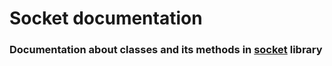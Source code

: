 # Socket documentation
### Documentation about classes and its methods in [socket](https://github.com/rubyqorn/socket.git) library
